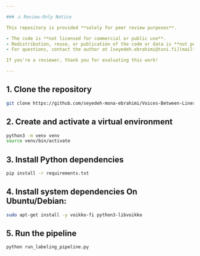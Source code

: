 ```yaml
---

### ⚠️ Review-Only Notice

This repository is provided **solely for peer review purposes**.

- The code is **not licensed for commercial or public use**.
- Redistribution, reuse, or publication of the code or data is **not permitted**.
- For questions, contact the author at [seyedeh.ebrahimi@tuni.fi](mailto:seyedeh.ebrahimi@tuni.fi).

If you're a reviewer, thank you for evaluating this work!

---
```



## 1. Clone the repository
```bash
git clone https://github.com/seyedeh-mona-ebrahimi/Voices-Between-Lines.git
```

## 2. Create and activate a virtual environment
```bash
python3 -m venv venv
source venv/bin/activate
```

## 3. Install Python dependencies
```bash
pip install -r requirements.txt
```

## 4. Install system dependencies On Ubuntu/Debian:
```bash
sudo apt-get install -y voikko-fi python3-libvoikko
```

## 5. Run the pipeline
```bash
python run_labeling_pipeline.py
```
